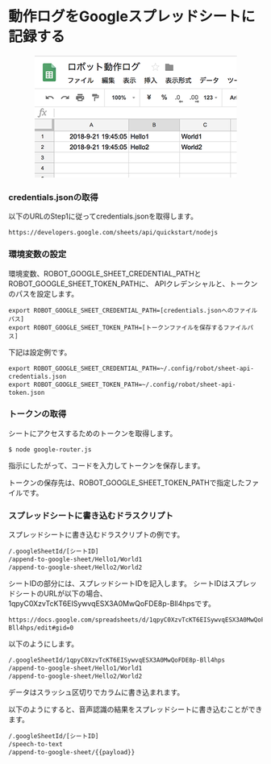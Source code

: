 # 動作ログをGoogleスプレッドシートに記録する

<p align="center">
  <img src="./images/sheet-001.png"/>
</p>

### credentials.jsonの取得

以下のURLのStep1に従ってcredentials.jsonを取得します。

```
https://developers.google.com/sheets/api/quickstart/nodejs
```

### 環境変数の設定

環境変数、ROBOT_GOOGLE_SHEET_CREDENTIAL_PATHとROBOT_GOOGLE_SHEET_TOKEN_PATHに、
APIクレデンシャルと、トークンのパスを設定します。

```
export ROBOT_GOOGLE_SHEET_CREDENTIAL_PATH=[credentials.jsonへのファイルパス]
export ROBOT_GOOGLE_SHEET_TOKEN_PATH=[トークンファイルを保存するファイルパス]
```

下記は設定例です。

```
export ROBOT_GOOGLE_SHEET_CREDENTIAL_PATH=~/.config/robot/sheet-api-credentials.json
export ROBOT_GOOGLE_SHEET_TOKEN_PATH=~/.config/robot/sheet-api-token.json
```

### トークンの取得

シートにアクセスするためのトークンを取得します。

```
$ node google-router.js
```

指示にしたがって、コードを入力してトークンを保存します。

トークンの保存先は、ROBOT_GOOGLE_SHEET_TOKEN_PATHで指定したファイルです。

### スプレッドシートに書き込むドラスクリプト

スプレッドシートに書き込むドラスクリプトの例です。

```
/.googleSheetId/[シートID]
/append-to-google-sheet/Hello1/World1
/append-to-google-sheet/Hello2/World2
```

シートIDの部分には、スプレッドシートIDを記入します。
シートIDはスプレッドシートのURLが以下の場合、1qpyC0XzvTcKT6EISywvqESX3A0MwQoFDE8p-Bll4hpsです。

```
https://docs.google.com/spreadsheets/d/1qpyC0XzvTcKT6EISywvqESX3A0MwQoFDE8p-Bll4hps/edit#gid=0
```

以下のようにします。

```
/.googleSheetId/1qpyC0XzvTcKT6EISywvqESX3A0MwQoFDE8p-Bll4hps
/append-to-google-sheet/Hello1/World1
/append-to-google-sheet/Hello2/World2
```

データはスラッシュ区切りでカラムに書き込まれます。

以下のようにすると、音声認識の結果をスプレッドシートに書き込むことができます。

```
/.googleSheetId/[シートID]
/speech-to-text
/append-to-google-sheet/{{payload}}
```
